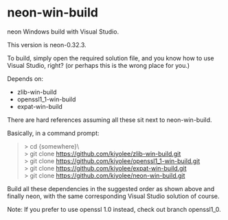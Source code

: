 # neon-win-build

neon Windows build with Visual Studio.

This version is neon-0.32.3.

To build, simply open the required solution file, and
you know how to use Visual Studio, right?
(or perhaps this is the wrong place for you.)

Depends on:
* zlib-win-build
* openssl1_1-win-build
* expat-win-build

There are hard references assuming all these sit next to neon-win-build.

Basically, in a command prompt:

> \> cd {somewhere}\\  
> \> git clone https://github.com/kiyolee/zlib-win-build.git  
> \> git clone https://github.com/kiyolee/openssl1_1-win-build.git  
> \> git clone https://github.com/kiyolee/expat-win-build.git  
> \> git clone https://github.com/kiyolee/neon-win-build.git

Build all these dependencies in the suggested order as shown above and finally neon, with the same corresponding Visual Studio solution of course.

Note: If you prefer to use openssl 1.0 instead, check out branch openssl1_0.
